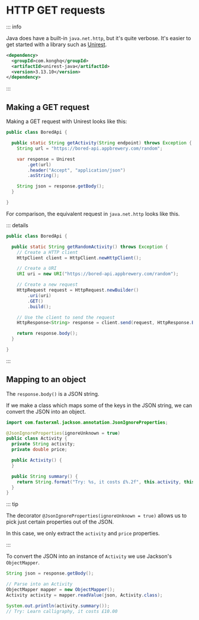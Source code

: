 # HTTP GET requests

<Vimeo id="1008127525" />

::: info

Java does have a built-in `java.net.http`, but it's quite verbose. It's easier
to get started with a library such as
[Unirest](https://kong.github.io/unirest-java/).

```xml
<dependency>
  <groupId>com.konghq</groupId>
  <artifactId>unirest-java</artifactId>
  <version>3.13.10</version>
</dependency>
```

:::

## Making a GET request

Making a GET request with Unirest looks like this:

```java
public class BoredApi {

  public static String getActivity(String endpoint) throws Exception {
    String url = "https://bored-api.appbrewery.com/random";

    var response = Unirest
        .get(url)
        .header("Accept", "application/json")
        .asString();

    String json = response.getBody();
  }

}
```

For comparison, the equivalent request in `java.net.http` looks like this.

::: details

```java
public class BoredApi {

  public static String getRandomActivity() throws Exception {
    // Create a HTTP client
    HttpClient client = HttpClient.newHttpClient();

    // Create a URI
    URI uri = new URI("https://bored-api.appbrewery.com/random");

    // Create a new request
    HttpRequest request = HttpRequest.newBuilder()
        .uri(uri)
        .GET()
        .build();

    // Use the client to send the request
    HttpResponse<String> response = client.send(request, HttpResponse.BodyHandlers.ofString());

    return response.body();
  }

}
```

:::

## Mapping to an object

The `response.body()` is a JSON string.

If we make a class which maps some of the keys in the JSON string, we can
convert the JSON into an object.

```java
import com.fasterxml.jackson.annotation.JsonIgnoreProperties;

@JsonIgnoreProperties(ignoreUnknown = true)
public class Activity {
  private String activity;
  private double price;

  public Activity() {
  }

  public String summary() {
    return String.format("Try: %s, it costs £%.2f", this.activity, this.price * 100);
  }
}
```

::: tip

The decorator `@JsonIgnoreProperties(ignoreUnknown = true)` allows us to pick
just certain properties out of the JSON.

In this case, we only extract the `activity` and `price` properties.

:::

To convert the JSON into an instance of `Activity` we use Jackson's
`ObjectMapper`.

```java
String json = response.getBody();

// Parse into an Activity
ObjectMapper mapper = new ObjectMapper();
Activity activity = mapper.readValue(json, Activity.class);

System.out.println(activity.summary());
// Try: Learn calligraphy, it costs £10.00
```
